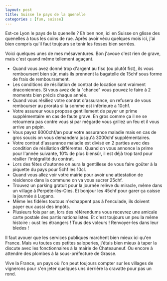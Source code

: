 ```yaml
---
layout: post
title: Suisse le pays de la quenelle
categories : [fun, suisse]
---
```


Est-ce Lyon le pays de la quenelle ? Eh ben non, ici en Suisse on glisse des quenelles à tous les coins de rue.
Après avoir vécu quelques mois ici, j'ai bien compris qu'il faut toujours se tenir les fesses bien serrées.

Voici quelques unes de mes mésaventures. Bon j'avoue c'est rien de grave, mais c'est quand même tellement agaçant.

* Quand vous avez donné trop d'argent au fisc (ou plutôt fist), ils vous remboursent bien sûr, mais ils prennent la bagatelle de 15chf sous forme de frais de remboursement.
* Les conditions de résiliation de contrat de location sont vraiment draconiennes. Si vous avez de la "chance" vous pouvez le faire à 2 moments bien précis chaque année.
* Quand vous résiliez votre contrat d'assurance, on refusera de vous rembourser au prorata si la somme est inférieure a 10chf.
* Votre assureur vous propose gentillement de payer un prime supplémentaire en cas de faute grave. 
  En gros comme ça il ne se retournera pas contre vous si par mégarde vous grillez un feu et il vous arrive un pépin.
* Vous payez 6000chf/an pour votre assurance maladie mais en cas de gros soucis on vous demandera jusqu'à 3000chf supplémentaires.
* Votre contrat d'assurance maladie est divisé en 2 parties avec des condition de résiliation différentes. Quand on vous annonce la prime pour l'année suivante, 10% de plus biensûr,
  il est déjà trop tard pour résilier l'intégralité du contrat.
* Lors des fêtes d'autonne on aura la gentillese de vous faire goûter à la piquette du pays pour 5chf les 10cl.
* Quand vous allez voir votre mairie pour avoir une attestation de résidence dans la commune on va vous sucrer 25chf.
* Trouvez un parking gratuit pour la journée relève du miracle, même dans un village à Perpète-lès-Oies. Et bonjour les 45chf pour garer ça caisse la journée à Lugano.
* Même les fidèles toutous n'echappent pas à l'enculade, ils doivent payer eux aussi des impôts.
* Plusieurs fois par an, lors des référendums vous recevrez une amicale carte postale des partis nationalistes. 
  Et c'est toujours un peu la même histoire : oust les étrangers ! Tous des voleurs ! Renvoyer-les dans leur bledes !

Il faut avouer que les services publiques marchent bien mieux ici qu'en France. 
Mais vu toutes ces petites saloperies, j'étais bien mieux à taper la discute avec les fonctionnaires à la mairie de Chateauneuf.
Ou encore à attendre des plombes à la sous-préfecture de Grasse.

Vive la France, un pays où l'on peut toujours compter sur les villages de vignerons pour s'en jeter quelques uns derrière la cravatte pour pas un rond.

